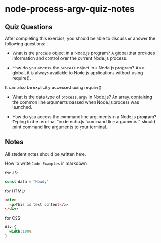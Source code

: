 # node-process-argv-quiz-notes

## Quiz Questions

After completing this exercise, you should be able to discuss or answer the following questions:

- What is the `process` object in a Node.js program?
A global that provides information and control over the current Node.js process.

- How do you access the `process` object in a Node.js program?
As a global, it is always available to Node.js applications without using require().

It can also be explicitly accessed using require()

- What is the data type of `process.argv` in Node.js?
An array, containing the common line arguments passed when Node.js process was launched.

- How do you access the command line arguments in a Node.js program?
Typing in the terminal “node echo.js 'command line arguments’” should print command line arguments to your terminal.


## Notes

All student notes should be written here.


How to write `Code Examples` in markdown

for JS:
```javascript
const data = "Howdy"
```

for HTML:
```html
<div>
  <p>This is text content</p>
</div>
```

for CSS:
```css
div {
  width:100%
}
```
